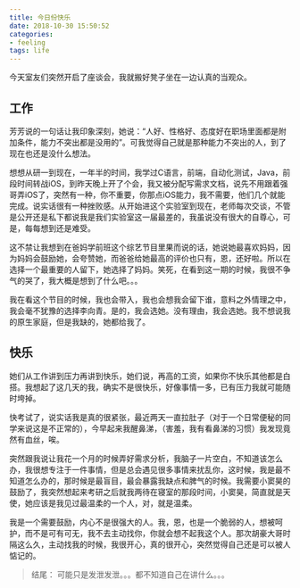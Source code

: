 ```yaml
---
title: 今日份快乐
date: 2018-10-30 15:50:52
categories:
- feeling
tags: life
---
```


今天室友们突然开启了座谈会，我就搬好凳子坐在一边认真的当观众。

## 工作
芳芳说的一句话让我印象深刻，她说：“人好、性格好、态度好在职场里面都是附加条件，能力不突出都是没用的”。可我觉得自己就是那种能力不突出的人，到了现在也还是没什么想法。

想想从研一到现在，一年半的时间，我学过C语言，前端，自动化测试，Java，前段时间转战iOS，到昨天晚上开了个会，我又被分配写需求文档，说先不用跟着强哥弄iOS了，突然有一种，你不重要，你那点iOS能力，我不需要，他们几个就能完成。说实话很有一种挫败感。从开始进这个实验室到现在，老师每次交谈，不管是公开还是私下都说我是我们实验室这一届最差的，我虽说没有很大的自尊心，可是，每每想到还是难受。

这不禁让我想到在爸妈学前班这个综艺节目里果而说的话，她说她最喜欢妈妈，因为妈妈会鼓励她，会夸赞她，而爸爸给她最高的评价也只有，恩，还好啦。所以在选择一个最重要的人留下，她选择了妈妈。笑死，在看到这一期的时候，我很不争气的哭了，我大概是想到了什么吧。。。

我在看这个节目的时候，我也会带入，我也会想我会留下谁，意料之外情理之中，我会毫不犹豫的选择李向青。是的，我会选她。没有理由，我会选她。我不想说我的原生家庭，但是我缺的，她都给我了。

## 快乐
她们从工作讲到压力再讲到快乐，她们说，再高的工资，如果你不快乐其他都是白搭。我想起了这几天的我，确实不是很快乐，好像事情一多，已有压力我就可能随时垮掉。

快考试了，说实话我是真的很紧张，最近两天一直拉肚子（对于一个日常便秘的同学来说这是不正常的），今早起来我醒鼻涕，（害羞，我有看鼻涕的习惯）我发现竟然有血丝，唉。

突然跟我说让我花一个月的时候弄好需求分析，我脑子一片空白，不知道该怎么办，我很想专注于一件事情，但是总会遇见很多事情来扰乱你，这时候，我是最不知道怎么办的，那时候是最盲目，最会暴露我缺点和脾气的时候。我需要小窦昊的鼓励了，我突然想起来考研之后就我两待在寝室的那段时间，小窦昊，简直就是天使，她应该是我见过最温柔的一个人，对，就是温柔。

我是一个需要鼓励，内心不是很强大的人。我，恩，也是一个脆弱的人，想被呵护，而不是可有可无，我不去主动找你，你就会想不起我这个人。那次胡豪大哥时隔这么久，主动找我的时候，我很开心，真的很开心，突然觉得自己还是可以被人惦记的。

> 结尾：
> 可能只是发泄发泄。。。都不知道自己在讲什么。。。